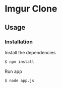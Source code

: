 # Imgur Clone 


## Usage


### Installation

Install the dependencies

```sh
$ npm install
```
Run app

```sh
$ node app.js
```

